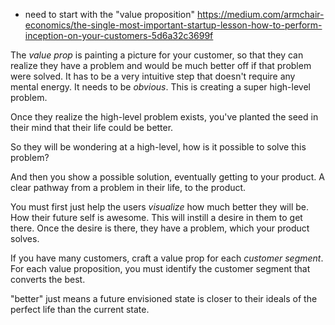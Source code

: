 
- need to start with the "value proposition" https://medium.com/armchair-economics/the-single-most-important-startup-lesson-how-to-perform-inception-on-your-customers-5d6a32c3699f

The _value prop_ is painting a picture for your customer, so that they can realize they have a problem and would be much better off if that problem were solved. It has to be a very intuitive step that doesn't require any mental energy. It needs to be _obvious_. This is creating a super high-level problem.

Once they realize the high-level problem exists, you've planted the seed in their mind that their life could be better.

So they will be wondering at a high-level, how is it possible to solve this problem?

And then you show a possible solution, eventually getting to your product. A clear pathway from a problem in their life, to the product.

You must first just help the users _visualize_ how much better they will be. How their future self is awesome. This will instill a desire in them to get there. Once the desire is there, they have a problem, which your product solves.

If you have many customers, craft a value prop for each _customer segment_. For each value proposition, you must identify the customer segment that converts the best.

"better" just means a future envisioned state is closer to their ideals of the perfect life than the current state.
